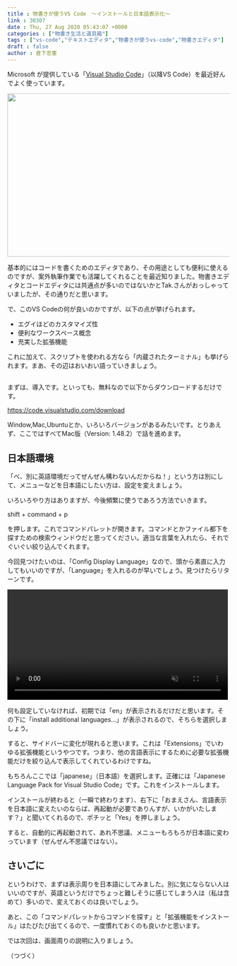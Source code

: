 ```yaml
---
title : 物書きが使うVS Code　〜インストールと日本語表示化〜
link : 30307
date : Thu, 27 Aug 2020 05:43:07 +0000
categories : ["物書き生活と道具箱"]
tags : ["vs-code","テキストエディタ","物書きが使うvs-code","物書きエディタ"]
draft : false
author : 倉下忠憲
---
```


Microsoft が提供している「<a href="https://azure.microsoft.com/ja-jp/products/visual-studio-code/">Visual Studio Code</a>」（以降VS Code）を最近好んでよく使っています。

<a href="https://azure.microsoft.com/ja-jp/products/visual-studio-code/" rel="attachment wp-att-30308"><img src="https://rashita.net/blog/wp-content/uploads/2020/08/screenshot-9-700x370.png" alt="" width="700" height="370" class="alignnone size-large wp-image-30308" /></a>

基本的にはコードを書くためのエディタであり、その用途としても便利に使えるのですが、案外執筆作業でも活躍してくれることを最近知りました。物書きエディタとコードエディタには共通点が多いのではないかとTak.さんがおっしゃっていましたが、その通りだと思います。

で、このVS Codeの何が良いのかですが、以下の点が挙げられます。

<ul>
	<li>エグイほどのカスタマイズ性</li>
	<li>便利なワークスペース概念</li>
	<li>充実した拡張機能</li>
</ul>

これに加えて、スクリプトを使われる方なら「内蔵されたターミナル」も挙げられます。まあ、その辺はおいおい語っていきましょう。

<h2></h2>

まずは、導入です。といっても、無料なので以下からダウンロードするだけです。

<a href="https://code.visualstudio.com/download">https://code.visualstudio.com/download</a>

Window,Mac,Ubuntuとか、いろいろバージョンがあるみたいです。とりあえず、ここではすべてMac版（Version: 1.48.2）で話を進めます。

<h2>日本語環境</h2>

「べ、別に英語環境だってぜんぜん構わないんだからね！」という方は別にして、メニューなどを日本語にしたい方は、設定を変えましょう。

いろいろやり方はありますが、今後頻繁に使うであろう方法でいきます。

shift + command + p

を押します。これでコマンドパレットが開きます。コマンドとかファイル都下を探すための検索ウィンドウだと思ってください。適当な言葉を入れたら、それでぐいぐい絞り込んでくれます。

今回見つけたいのは、「Config Display Language」なので、頭から素直に入力してもいいのですが、「Language」を入れるのが早いでしょう。見つけたらリターンです。

<a href="https://gyazo.com/1dbc80f68fd2285531996a8e008fbd7d"><video alt="Video from Gyazo" width="500" autoplay muted loop playsinline controls><source src="https://i.gyazo.com/1dbc80f68fd2285531996a8e008fbd7d.mp4" type="video/mp4" /></video></a>


何も設定していなければ、初期では「en」が表示されるだけだと思います。その下に「install additional languages…」が表示されるので、そちらを選択しましょう。

すると、サイドバーに変化が現れると思います。これは「Extensions」でいわゆる拡張機能というやつです。つまり、他の言語表示にするために必要な拡張機能だけを絞り込んで表示してくれているわけですね。

もちろんここでは「japanese」（日本語）を選択します。正確には「Japanese Language Pack for Visual Studio Code」です。これをインストールします。

インストールが終わると（一瞬で終わります）、右下に「おまえさん、言語表示を日本語に変えたいのならば、再起動が必要でありんすが、いかがいたします？」と聞いてくれるので、ポチッと「Yes」を押しましょう。

すると、自動的に再起動されて、あれ不思議、メニューもろもろが日本語に変わっています（ぜんぜん不思議ではない）。

<h2>さいごに</h2>

というわけで、まずは表示周りを日本語にしてみました。別に気にならない人はいいのですが、英語というだけでちょっと難しそうに感じてしまう人は（私は含めて）多いので、変えておくのは良いでしょう。

あと、この「コマンドパレットからコマンドを探す」と「拡張機能をインストール」はたびたび出てくるので、一度慣れておくのも良いかと思います。

では次回は、画面周りの説明に入りましょう。

（つづく）
